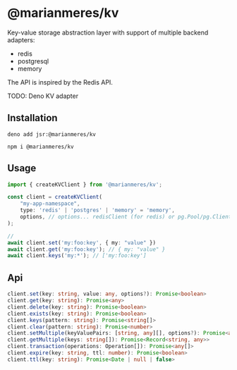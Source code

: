 # @marianmeres/kv

Key-value storage abstraction layer with support of multiple backend adapters:
- redis 
- postgresql
- memory

The API is inspired by the Redis API.

TODO: Deno KV adapter

## Installation

```shell
deno add jsr:@marianmeres/kv
```

```shell
npm i @marianmeres/kv
```

## Usage

```typescript
import { createKVClient } from '@marianmeres/kv';

const client = createKVClient(
    "my-app-namespace", 
    type: 'redis' | 'postgres' | 'memory' = 'memory', 
    options, // options... redisClient (for redis) or pg.Pool/pg.Client (for postgres)...
);

//
await client.set('my:foo:key', { my: "value" })
await client.get('my:foo:key'); // { my: "value" }
await client.keys('my:*'); // ['my:foo:key']
```

## Api

```typescript
client.set(key: string, value: any, options?): Promise<boolean>
client.get(key: string): Promise<any>
client.delete(key: string): Promise<boolean>
client.exists(key: string): Promise<boolean>
client.keys(pattern: string): Promise<string[]>
client.clear(pattern: string): Promise<number>
client.setMultiple(keyValuePairs: [string, any][], options?): Promise<any[]>
client.getMultiple(keys: string[]): Promise<Record<string, any>>
client.transaction(operations: Operation[]): Promise<any[]>
client.expire(key: string, ttl: number): Promise<boolean>
client.ttl(key: string): Promise<Date | null | false>
```
